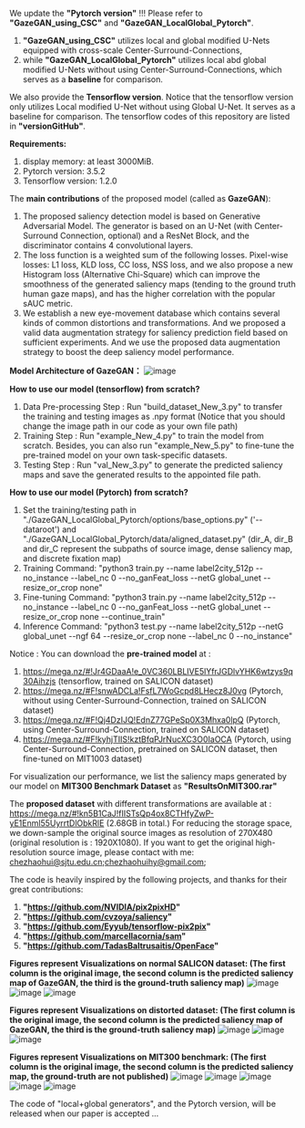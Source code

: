We update the  **"Pytorch version"** !!! Please refer to **"GazeGAN_using_CSC"** and **"GazeGAN_LocalGlobal_Pytorch"**.
1. **"GazeGAN_using_CSC"** utilizes local and global modified U-Nets equipped with cross-scale Center-Surround-Connections, 
2. while **"GazeGAN_LocalGlobal_Pytorch"** utilizes local abd global modified U-Nets without using Center-Surround-Connections, which serves as a **baseline** for comparison.

We also provide the **Tensorflow version**. Notice that the tensorflow version only utilizes Local modified U-Net without using Global U-Net.
It serves as a baseline for comparison.
The tensorflow codes of this repository are listed in **"versionGitHub"**.

**Requirements:**
1. display memory: at least 3000MiB.
2. Pytorch version: 3.5.2
3. Tensorflow version: 1.2.0

The **main contributions** of the proposed model (called as **GazeGAN**):
1. The proposed saliency detection model is based on Generative Adversarial Model. The generator is based on an U-Net (with Center-Surround Connection, optional) and a ResNet Block, and the discriminator contains 4 convolutional layers. 
2. The loss function is a weighted sum of the following losses. Pixel-wise losses: L1 loss, KLD loss, CC loss, NSS loss, and we also propose a new  Histogram loss (Alternative Chi-Square) which can improve the smoothness of the generated saliency maps (tending to the ground truth human gaze maps), and has the higher correlation with the popular sAUC metric.
3. We establish a new eye-movement database which contains several kinds of common distortions and transformations. And we proposed a valid data augmentation strategy for saliency prediction field based on sufficient experiments. And we use the proposed data augmentation strategy to boost the deep saliency model performance.


**Model Architecture of GazeGAN：**
![image](https://github.com/CZHQuality/Sal-CFS-GAN/blob/master/architecture.png)


**How to use our model (tensorflow) from scratch?**
1. Data Pre-processing Step : Run "build_dataset_New_3.py" to transfer the training and testing images as .npy format (Notice that you should change the image path in our code as your own file path)
2. Training Step : Run "example_New_4.py" to train the model from scratch. Besides, you can also run "example_New_5.py" to fine-tune the pre-trained model on your own task-specific datasets.
3. Testing Step : Run "val_New_3.py" to generate the predicted saliency maps and save the generated results to the appointed file path. 

**How to use our model (Pytorch) from scratch?**
1. Set the training/testing path in "./GazeGAN_LocalGlobal_Pytorch/options/base_options.py" ('--dataroot') and "./GazeGAN_LocalGlobal_Pytorch/data/aligned_dataset.py" (dir_A, dir_B and dir_C represent the subpaths of source image, dense saliency map, and discrete fixation map)
2. Training Command: "python3 train.py --name label2city_512p --no_instance --label_nc 0 --no_ganFeat_loss --netG global_unet --resize_or_crop none"
3. Fine-tuning Command: "python3 train.py --name label2city_512p --no_instance --label_nc 0 --no_ganFeat_loss --netG global_unet --resize_or_crop none --continue_train"
4. Inference Command: "python3 test.py --name label2city_512p --netG global_unet --ngf 64 --resize_or_crop none --label_nc 0 --no_instance"

Notice : You can download the **pre-trained model** at : 

1. https://mega.nz/#!Jr4GDaaA!e_0VC360LBLIVE5lYfrJGDlvYHK6wtzys9q30Aihzjs (tensorflow, trained on SALICON dataset)
2. https://mega.nz/#F!snwADCLa!FsfL7WoGcpd8LHecz8J0vg (Pytorch, without using Center-Surround-Connection,  trained on SALICON dataset)
3. https://mega.nz/#F!Qj4DzIJQ!EdnZ77GPeSp0X3Mhxa0lpQ (Pytorch, using Center-Surround-Connection,  trained on SALICON dataset)
4. https://mega.nz/#F!kyhjTIIS!kztBfqPJrNucXC3O0IaOCA (Pytorch, using Center-Surround-Connection,  pretrained on SALICON dataset, then fine-tuned on MIT1003 dataset)

For visualization our performance, we list the saliency maps generated by our model on **MIT300 Benchmark Dataset** as **"ResultsOnMIT300.rar"**

The **proposed dataset** with different transformations are available at : 
https://mega.nz/#!kn5B1CaJ!fIISTsQp4ox8CTHfyZwP-yE1Enml55UyrrtDlObkRlE    (2.68GB in total.)
For reducing the storage space, we down-sample the original source images as resolution of 270X480 (original resolution is : 1920X1080).
If you want to get the original high-resolution source image, please contact with me: chezhaohui@sjtu.edu.cn;chezhaohuihy@gmail.com;


The code is heavily inspired by the following projects, and thanks for their great contributions:

1. **"https://github.com/NVIDIA/pix2pixHD"**
2. **"https://github.com/cvzoya/saliency"** 
3. **"https://github.com/Eyyub/tensorflow-pix2pix"** 
4. **"https://github.com/marcellacornia/sam"**   
5. **"https://github.com/TadasBaltrusaitis/OpenFace"**



**Figures represent Visualizations on normal SALICON dataset: (The first column is the original image, the second column is the predicted saliency map of GazeGAN, the third is the ground-truth saliency map)**
![image](https://github.com/CZHQuality/Sal-CFS-GAN/blob/master/Figure_16_20000.png)
![image](https://github.com/CZHQuality/Sal-CFS-GAN/blob/master/Figure_16_20001.png)
![image](https://github.com/CZHQuality/Sal-CFS-GAN/blob/master/Figure_16_25000.png)

**Figures represent Visualizations on distorted dataset: (The first column is the original image, the second column is the predicted saliency map of GazeGAN, the third is the ground-truth saliency map)**
![image](https://github.com/CZHQuality/Sal-CFS-GAN/blob/master/shearing2.png)
![image](https://github.com/CZHQuality/Sal-CFS-GAN/blob/master/noise2.png)
![image](https://github.com/CZHQuality/Sal-CFS-GAN/blob/master/boundary.png)

**Figures represent Visualizations on MIT300 benchmark: (The first column is the original image, the second column is the predicted saliency map, the ground-truth are not published)**
![image](https://github.com/CZHQuality/Sal-CFS-GAN/blob/master/Screenshot_1.jpg)
![image](https://github.com/CZHQuality/Sal-CFS-GAN/blob/master/Screenshot_2.jpg)
![image](https://github.com/CZHQuality/Sal-CFS-GAN/blob/master/Screenshot_3.jpg)
![image](https://github.com/CZHQuality/Sal-CFS-GAN/blob/master/Screenshot_4.jpg)
![image](https://github.com/CZHQuality/Sal-CFS-GAN/blob/master/Screenshot_6.jpg)


The code of "local+global generators", and the Pytorch version, will be released when our paper is accepted ...  
